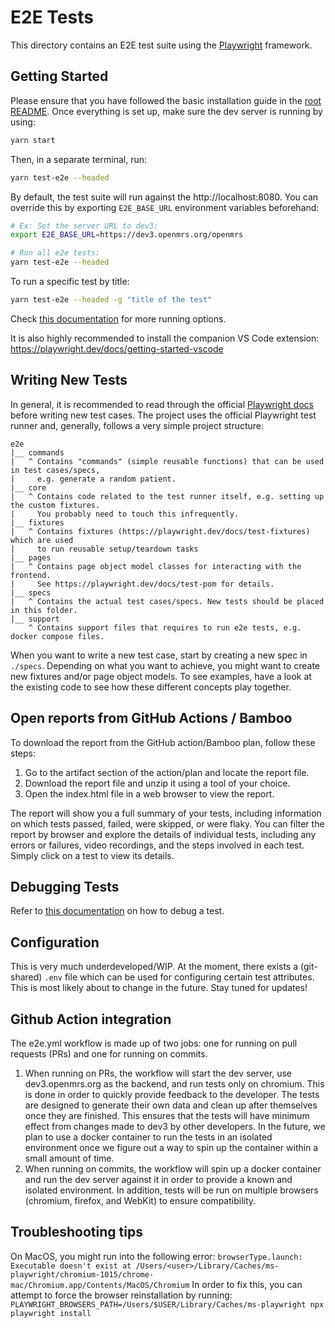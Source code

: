 # E2E Tests

This directory contains an E2E test suite using the [Playwright](https://playwright.dev)
framework. 

## Getting Started

Please ensure that you have followed the basic installation guide in the
[root README](../README.md).
Once everything is set up, make sure the dev server is running by using:

```sh
yarn start 
```
Then, in a separate terminal, run:

```sh
yarn test-e2e --headed
```

By default, the test suite will run against the http://localhost:8080.
You can override this by exporting `E2E_BASE_URL` environment variables beforehand:

```sh
# Ex: Set the server URL to dev3:
export E2E_BASE_URL=https://dev3.openmrs.org/openmrs

# Run all e2e tests:
yarn test-e2e --headed
```
To run a specific test by title:
```sh
yarn test-e2e --headed -g "title of the test"
```
Check [this documentation](https://playwright.dev/docs/running-tests#command-line) for more running options.  

It is also highly recommended to install the companion VS Code extension:
https://playwright.dev/docs/getting-started-vscode


## Writing New Tests

In general, it is recommended to read through the official [Playwright docs](https://playwright.dev/docs/intro)
before writing new test cases. The project uses the official Playwright test runner and,
generally, follows a very simple project structure:

```
e2e
|__ commands
|   ^ Contains "commands" (simple reusable functions) that can be used in test cases/specs,
|     e.g. generate a random patient.
|__ core
|   ^ Contains code related to the test runner itself, e.g. setting up the custom fixtures.
|     You probably need to touch this infrequently.
|__ fixtures
|   ^ Contains fixtures (https://playwright.dev/docs/test-fixtures) which are used
|     to run reusable setup/teardown tasks
|__ pages
|   ^ Contains page object model classes for interacting with the frontend.
|     See https://playwright.dev/docs/test-pom for details.
|__ specs
|   ^ Contains the actual test cases/specs. New tests should be placed in this folder.
|__ support
    ^ Contains support files that requires to run e2e tests, e.g. docker compose files. 
```

When you want to write a new test case, start by creating a new spec in `./specs`.
Depending on what you want to achieve, you might want to create new fixtures and/or
page object models. To see examples, have a look at the existing code to see how these
different concepts play together.

## Open reports from GitHub Actions / Bamboo

To download the report from the GitHub action/Bamboo plan, follow these steps:

1. Go to the artifact section of the action/plan and locate the report file.
2. Download the report file and unzip it using a tool of your choice.
3. Open the index.html file in a web browser to view the report. 

The report will show you a full summary of your tests, including information on which 
tests passed, failed, were skipped, or were flaky. You can filter the report by browser 
and explore the details of individual tests, including any errors or failures, video 
recordings, and the steps involved in each test. Simply click on a test to view its details.

## Debugging Tests

Refer to [this documentation](https://playwright.dev/docs/debug) on how to debug a test.

## Configuration

This is very much underdeveloped/WIP. At the moment, there exists a (git-shared) `.env`
file which can be used for configuring certain test attributes. This is most likely
about to change in the future. Stay tuned for updates!


## Github Action integration
The e2e.yml workflow is made up of two jobs: one for running on pull requests (PRs) and
one for running on commits.

1. When running on PRs, the workflow will start the dev server, use dev3.openmrs.org as the backend, 
and run tests only on chromium. This is done in order to quickly provide feedback to the developer. 
The tests are designed to generate their own data and clean up after themselves once they are finished. 
This ensures that the tests will have minimum effect from changes made to dev3 by other developers. 
In the future, we plan to use a docker container to run the tests in an isolated environment once we 
figure out a way to spin up the container within a small amount of time.
2. When running on commits, the workflow will spin up a docker container and run the dev server against
it in order to provide a known and isolated environment. In addition, tests will be run on multiple 
browsers (chromium, firefox, and WebKit) to ensure compatibility.

## Troubleshooting tips

On MacOS, you might run into the following error:
```browserType.launch: Executable doesn't exist at /Users/<user>/Library/Caches/ms-playwright/chromium-1015/chrome-mac/Chromium.app/Contents/MacOS/Chromium```
In order to fix this, you can attempt to force the browser reinstallation by running:
```PLAYWRIGHT_BROWSERS_PATH=/Users/$USER/Library/Caches/ms-playwright npx playwright install```